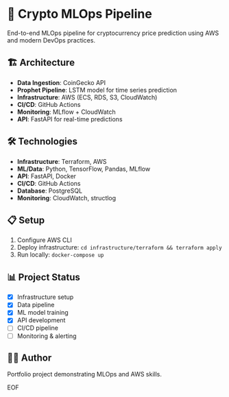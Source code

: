 # 🚀 Crypto MLOps Pipeline

End-to-end MLOps pipeline for cryptocurrency price prediction using AWS and modern DevOps practices.

## 🏗️ Architecture

- **Data Ingestion**: CoinGecko API
- **Prophet Pipeline**: LSTM model for time series prediction  
- **Infrastructure**: AWS (ECS, RDS, S3, CloudWatch)
- **CI/CD**: GitHub Actions
- **Monitoring**: MLflow + CloudWatch
- **API**: FastAPI for real-time predictions

## 🛠️ Technologies

- **Infrastructure**: Terraform, AWS
- **ML/Data**: Python, TensorFlow, Pandas, MLflow
- **API**: FastAPI, Docker
- **CI/CD**: GitHub Actions
- **Database**: PostgreSQL
- **Monitoring**: CloudWatch, structlog

## 📋 Setup

1. Configure AWS CLI
2. Deploy infrastructure: `cd infrastructure/terraform && terraform apply`
3. Run locally: `docker-compose up`

## 📊 Project Status

- [x] Infrastructure setup
- [x] Data pipeline
- [x] ML model training
- [x] API development
- [ ] CI/CD pipeline
- [ ] Monitoring & alerting

## 👨‍💻 Author

Portfolio project demonstrating MLOps and AWS skills.

EOF
